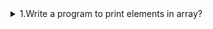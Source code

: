 
<details>
  <summary>1.Write a program to print elements in array?</summary>
 ```javascript
function printArrayElements(arr) {
	for (i=0; i<arr.length;i++) {
		console.log(arr[i]);
	}
}
var userIds = [3 , 6, 2, 56];
printArrayElements(inputData);
Outout:
3  
6  
2  
5  
6
```
</details>

<details>
  <summary>2.Write a program to find largest element in array?</summary>	
```javascript
function findLargestNumber(arr){
	var largest= 0;
	for (i=0; i<=arr.length;i++){
		if (arr[i]>largest) {
			largest=arr[i];
		}
	}
	return largest;
}
var data = [3 , 6, 2, 56, 32, 5, 89, 32];
var largetNumber = findLargestNumber(data);
console.log(largetNumber);
Outout: 83
```
</details>

#### 3.Write a program to find the smallestNumber in array?

```javascript
inputArray = [3, 6, 2, 56, 32, 5, 89, 32];
var min = inputArray[0];
function findSmallestNumberInArray(numbersArray){
for (var i = 1; i < numbersArray.length; i++) {
       if (min > numbersArray[i]){
           min = numbersArray[i];
        	}
    	     }
	}
findSmallestNumberInArray(inputArray);
console.log(min);
Output:
2  
```

#### 4.Write a program to find the duplicates in array?
	
```javascript
inputArray = [3 , 6, 2, 56, 32, 5, 89, 32];
function findDuplicates(arrayData){
    for (var i = 0; i < arrayData.length; i++) {
        for (var j = i + 1 ; j < arrayData.length; j++) {
             if (arrayData[i]==arrayData[j]) {
                  // got the duplicate element
                   console.log(arrayData[i]);
           			}
       			}
  	 	}
 	}

findDuplicates(inputArray);

Output:
32  
```
